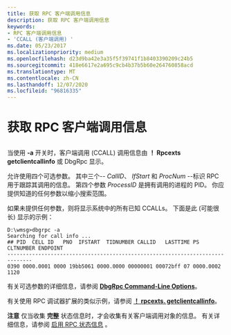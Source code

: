 ```yaml
---
title: 获取 RPC 客户端调用信息
description: 获取 RPC 客户端调用信息
keywords:
- RPC 客户端调用信息
- 'CCALL (客户端调用) '
ms.date: 05/23/2017
ms.localizationpriority: medium
ms.openlocfilehash: d23d9ba42e3a35f5f39741f1b8403390209c24b5
ms.sourcegitcommit: 418e6617e2a695c9cb4b37b5b60e264760858acd
ms.translationtype: MT
ms.contentlocale: zh-CN
ms.lasthandoff: 12/07/2020
ms.locfileid: "96816335"
---
```

# <a name="get-rpc-client-call-information"></a>获取 RPC 客户端调用信息


## <span id="ddk_get_rpc_client_call_information_dbg"></span><span id="DDK_GET_RPC_CLIENT_CALL_INFORMATION_DBG"></span>


当使用 **-a** 开关时，客户端调用 (CCALL) 调用信息由 **！ Rpcexts getclientcallinfo** 或 DbgRpc 显示。

允许使用四个可选参数。 其中三个-- *CallID*、 *IfStart* 和 *ProcNum* --标识 RPC 用于跟踪其调用的信息。 第四个参数 *ProcessID* 是拥有调用的进程的 PID。 你应提供知道的任何参数以缩小搜索范围。

如果未提供任何参数，则将显示系统中的所有已知 CCALLs。 下面是此 (可能很长) 显示的示例：

```console
D:\wmsg>dbgrpc -a
Searching for call info ...
## PID  CELL ID   PNO  IFSTART  TIDNUMBER CALLID   LASTTIME PS CLTNUMBER ENDPOINT
------------------------------------------------------------------------------
0390 0000.0001 0000 19bb5061 0000.0000 00000001 00072bff 07 0000.0002 1120
```

有关可选参数的详细信息，请参阅 [**DbgRpc Command-Line Options**](dbgrpc-command-line-options.md)。

有关使用 RPC 调试器扩展的类似示例，请参阅 [**！ rpcexts. getclientcallinfo**](-rpcexts-getclientcallinfo.md)。

**注意**   仅当收集 **完整** 状态信息时，才会收集有关客户端调用对象的信息。 有关详细信息，请参阅 [启用 RPC 状态信息](enabling-rpc-state-information.md) 。

 

 

 





